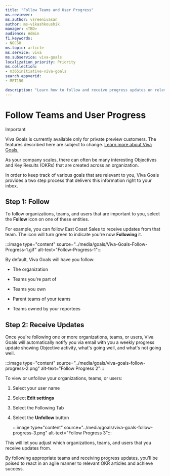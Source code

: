 ```yaml
---
title: "Follow Teams and User Progress"
ms.reviewer: 
ms.author: vsreenivasan
author: ms-vikashkoushik
manager: <TBD>
audience: Admin
f1.keywords:
- NOCSH
ms.topic: article
ms.service: viva
ms.subservice: viva-goals
localization_priority: Priority
ms.collection:  
- m365initiative-viva-goals
search.appverid:
- MET150

description: "Learn how to follow and receive progress updates on relevant OKR articles."
---
```


# Follow Teams and User Progress

> [!IMPORTANT]
> Viva Goals is currently available only for private preview customers. The features described here are subject to change. [Learn more about Viva Goals.](https://go.microsoft.com/fwlink/?linkid=2189933)

As your company scales, there can often be many interesting Objectives and Key Results (OKRs) that are created across an organization.

In order to keep track of various goals that are relevant to you, Viva Goals provides a two step process that delivers this information right to your inbox.

## Step 1: Follow

To follow organizations, teams, and users that are important to you, select the **Follow** icon on one of these entities.

For example, you can follow East Coast Sales to receive updates from that team. The icon will turn green to indicate you're now **Following** it.

:::image type="content" source="../media/goals/Viva-Goals-Follow-Progress-1.gif" alt-text="Follow-Progress-1":::

By default, Viva Goals will have you follow:

- The organization

- Teams you're part of

- Teams you own

- Parent teams of your teams

- Teams owned by your reportees

## Step 2: Receive Updates

Once you're following one or more organizations, teams, or users, Viva Goals will automatically notify you via email with you a weekly progress update showing Objective activity, what's going well, and what's not going well.

:::image type="content" source="../media/goals/viva-goals-follow-progress-2.png" alt-text="Follow Progress 2":::

To view or unfollow your organizations, teams, or users:

1. Select your user name

2. Select **Edit settings**

3. Select the Following Tab

4. Select the **Unfollow** button

    :::image type="content" source="../media/goals/viva-goals-follow-progress-3.png" alt-text="Follow Progress 3":::

This will let you adjust which organizations, teams, and users that you receive updates from.

By following appropriate teams and receiving progress updates, you'll be poised to react in an agile manner to relevant OKR articles and achieve success.
